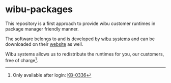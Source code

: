 # wibu-packages

This repository is a first approach to provide wibu customer runtimes in
package manager friendly manner.

The software belongs to and is developed by [wibu systems](https://www.wibu.com) and can be downloaded on their
[website](https://www.wibu.com/de/support/anwendersoftware/anwendersoftware.html) as well.

Wibu systems allows us to redistribute the runtimes for you,
our customers, free of charge[^KB-0336].

[^KB-0336]: Only available after login: [KB-0336](https://support.wibu.com/tas/public/ssp/content/detail/knowledgeitem?unid=92be2713-a2f8-42a8-a5b3-27a4e6873883)

